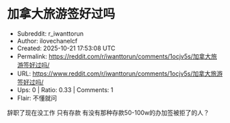 # 加拿大旅游签好过吗

- Subreddit: r_iwanttorun
- Author: ilovechanelcf
- Created: 2025-10-21 17:53:08 UTC
- Permalink: https://reddit.com/r/iwanttorun/comments/1ocjv5s/加拿大旅游签好过吗/
- URL: https://www.reddit.com/r/iwanttorun/comments/1ocjv5s/加拿大旅游签好过吗/
- Ups: 0 | Ratio: 0.33 | Comments: 1
- Flair: 不懂就问


辞职了现在没工作 只有存款 有没有那种存款50-100w的办加签被拒了的人？

